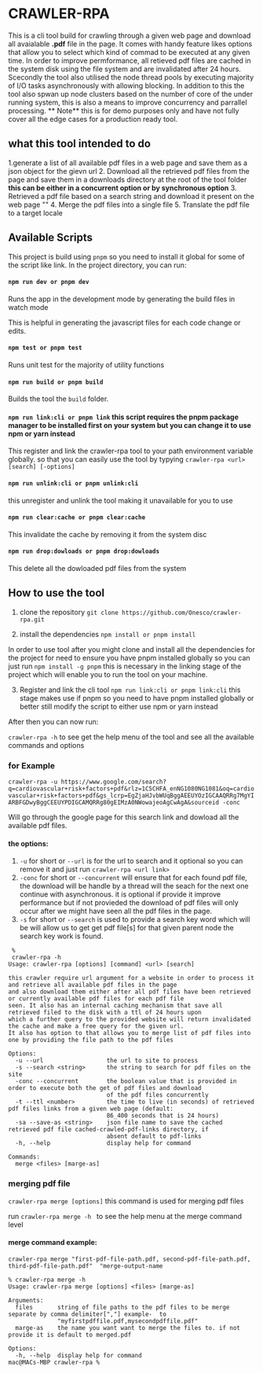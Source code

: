 # CRAWLER-RPA
This is a cli tool build for crawling through a given web page and download all avaialable **.pdf** file in the page.
It comes with handy feature likes options that allow you to select which kind of commad to be executed at any given time.
In order to improve permformance, all retieved pdf files are cached in the system disk using the file system and are invalidated after 24 hours.
Scecondly the tool also utilised the node thread pools by executing majority of I/O tasks asynchronously with allowing blocking. In addition to this the tool also spwan up node clusters based on the number of core of the under running system, this is also a means to improve concurrency and parrallel processing. ** Note** this is for demo purposes only and have not fully cover all the edge cases for a production ready tool.

## what this tool intended to do
1.generate a list of all available pdf files in a web page and save them as a json object for the gievn url
2. Download all the retrieved pdf files from the page and save them in a downloads directory at the root of the tool folder **this can be either in a concurrent option or by synchronous option<default>**
3. Retrieved a pdf file based on a search string and download it present on the web page "<working but need improvement to covered some edge cases>"
4. Merge the pdf files into a single file 
5. Translate the pdf file to a target locale<in progress> 


## Available Scripts

This project is build using `pnpm` so you need to install it global for some of the script like link. In the project directory, you can run:

#### `npm run dev or pnpm dev`

Runs the app in the development mode by generating the build files in watch mode

This is helpful in generating the javascript files for each code change or edits.


#### `npm test or pnpm test`

Runs unit test for the majority of utility functions

#### `npm run build or pnpm build`

Builds the tool the `build` folder.


#### `npm run link:cli or pnpm link` this script requires the pnpm package manager to be installed first on your system but you can change it to use npm or yarn instead
This register and link the crawler-rpa tool to your path environment variable globally. so that you can easily use the tool by typying `crawler-rpa <url> [search] [-options]`

#### `npm run unlink:cli or pnpm unlink:cli`
this unregister and unlink the tool making it unavailable for you to use

#### `npm run clear:cache or pnpm clear:cache` 
This invalidate the cache by removing it from the system disc

#### `npm run drop:dowloads or pnpm drop:dowloads`

This delete all the dowloaded pdf files from the system

## How to use the tool

1. clone the repository
`git clone https://github.com/Onesco/crawler-rpa.git`

2. install the dependencies
`npm install or pnpm install`

In order to use tool after you might clone and install all the dependencies for the project for need to ensure you have pnpm installed globally so you can just run `npm install -g pnpm` this is necessary in the linking stage of the project which will enable you to run the tool on your machine.

3. Register and link the cli tool
`npm run link:cli or pnpm link:cli` this stage makes use if pnpm so you need to have pnpm installed globally or better still modify the script to either use npm or yarn instead

After then you can now run:

`crawler-rpa -h` to see get the help menu of the tool and see all the available commands and options

### for Example

`crawler-rpa -u https://www.google.com/search?q=cardiovascular+risk+factors+pdf&rlz=1C5CHFA_enNG1080NG1081&oq=cardiovascular+risk+factors+pdf&gs_lcrp=EgZjaHJvbWUqBggAEEUYOzIGCAAQRRg7MgYIARBFGDwyBggCEEUYPDIGCAMQRRg80gEIMzA0NWowajeoAgCwAgA&sourceid -conc`

Will go through the google page for this search link and dowload all the available pdf files.

#### the options:
1. `-u` for short or `--url` is for the url to search and it optional so you can remove it and just run `crawler-rpa <url link>`
2. `-conc` for short or `--concurrent` will ensure that for each found pdf file, the download will be handle by a thread will the seach for the next one continue with asynchronous. it is optional if provide it improve performance but if not provieded the download of pdf files will only occur after we might have seen all the pdf files in the page.
3. `-s` for short or `--search` is used to provide a search key word which will be will allow us to get get pdf file[s] for that given parent node the search key work is found.


```
 %
 crawler-rpa -h
Usage: crawler-rpa [options] [command] <url> [search]

this crawler require url argument for a website in order to process it and retrieve all available pdf files in the page
and also download them either after all pdf files have been retrieved or currently available pdf files for each pdf file
seen. It also has an internal caching mechanism that save all retrieved filed to the disk with a ttl of 24 hours upon
which a further query to the provided website will return invalidated the cache and make a free query for the given url.
It also has option to that allows you to merge list of pdf files into one by providing the file path to the pdf files

Options:
  -u --url                  the url to site to process
  -s --search <string>      the string to search for pdf files on the site
  -conc --concurrent        the boolean value that is provided in order to execute both the get of pdf files and download
                            of the pdf files concurrently
  -t --ttl <number>         the time to live (in seconds) of retrieved pdf files links from a given web page (default:
                            86_400 seconds that is 24 hours)
  -sa --save-as <string>    json file name to save the cached retrieved pdf file cached-crawled-pdf-links directory, if
                            absent default to pdf-links
  -h, --help                display help for command

Commands:
  merge <files> [marge-as]

```


### merging pdf file
`crawler-rpa merge [options]`
this command is used for merging pdf files

run `crawler-rpa merge -h ` to see the help menu at the merge command level
#### merge command example:
`crawler-rpa merge "first-pdf-file-path.pdf, second-pdf-file-path.pdf, third-pdf-file-path.pdf"  "merge-output-name`

``` 
% crawler-rpa merge -h
Usage: crawler-rpa merge [options] <files> [marge-as]

Arguments:
  files       string of file paths to the pdf files to be merge separate by comma delimiter[","] example-  to
              "myfirstpdffile.pdf,mysecondpdffile.pdf"
  marge-as    the name you want want to merge the files to. if not provide it is default to merged.pdf

Options:
  -h, --help  display help for command
mac@MACs-MBP crawler-rpa % 
```